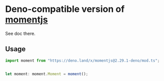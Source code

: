 # Deno-compatible version of [momentjs](https://momentjs.com/)

See doc there.

## Usage

```typescript
import moment from "https://deno.land/x/momentjs@2.29.1-deno/mod.ts";


let moment: moment.Moment = moment();

```
